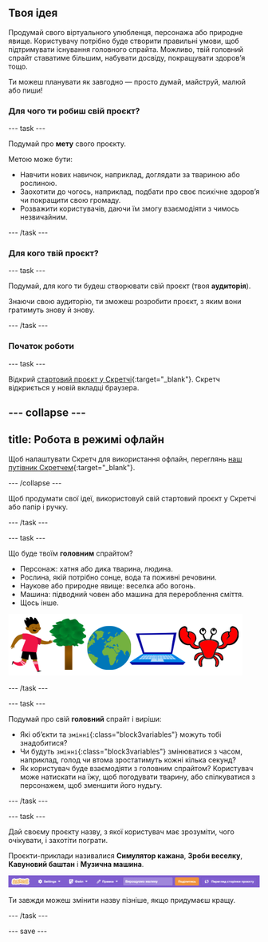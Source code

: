 ## Твоя ідея

Продумай свого віртуального улюбленця, персонажа або природне явище. Користувачу потрібно буде створити правильні умови, щоб підтримувати існування головного спрайта. Можливо, твій головний спрайт ставатиме більшим, набувати досвіду, покращувати здоровʼя тощо.

Ти можеш планувати як завгодно — просто думай, майструй, малюй або пиши!

### Для чого ти робиш свій проєкт?

--- task ---

Подумай про **мету** свого проєкту.

Метою може бути:
- Навчити нових навичок, наприклад, доглядати за твариною або рослиною.
- Заохотити до чогось, наприклад, подбати про своє психічне здоров’я чи покращити свою громаду.
- Розважити користувачів, даючи їм змогу взаємодіяти з чимось незвичайним.

--- /task ---

### Для кого твій проєкт?

--- task ---

Подумай, для кого ти будеш створювати свій проєкт (твоя **аудиторія**).

Знаючи свою аудиторію, ти зможеш розробити проєкт, з яким вони гратимуть знову й знову.

--- /task ---

### Початок роботи

--- task ---

Відкрий [стартовий проєкт у Скретчі](http://rpf.io/scratch-new){:target="_blank"}. Скретч відкриється у новій вкладці браузера.

--- collapse ---
---
title: Робота в режимі офлайн
---

Щоб налаштувати Скретч для використання офлайн, переглянь [наш путівник Скретчем](https://projects.raspberrypi.org/uk-UA/projects/getting-started-scratch/1){:target="_blank"}.

--- /collapse ---

Щоб продумати свої ідеї, використовуй свій стартовий проєкт у Скретчі або папір і ручку.

--- /task ---

--- task ---

Що буде твоїм **головним** спрайтом?
+ Персонаж: хатня або дика тварина, людина.
+ Рослина, якій потрібно сонце, вода та поживні речовини.
+ Наукове або природне явище: веселка або вогонь.
+ Машина: підводний човен або машина для перероблення сміття.
+ Щось інше.

![Приклади спрайтів, які можна використати; краб, дерево, світ, ноутбук.](images/sprite-examples.png)

--- /task ---

--- task ---

Подумай про свій **головний** спрайт і виріши:

+ Які об’єкти та `змінні`{:class="block3variables"} можуть тобі знадобитися?
+ Чи будуть `змінні`{:class="block3variables"} змінюватися з часом, наприклад, голод чи втома зростатимуть кожні кілька секунд?
+ Як користувач буде взаємодіяти з головним спрайтом? Користувач може натискати на їжу, щоб погодувати тварину, або спілкуватися з персонажем, щоб зменшити його нудьгу.

--- /task ---

--- task ---

Дай своєму проєкту назву, з якої користувач має зрозуміти, чого очікувати, і захотіти пограти.

Проєкти-приклади називалися **Симулятор кажана**, **Зроби веселку**, **Кавуновий баштан** і **Музична машина**.

![Рядок меню Скретчу із введеною назвою проєкту.](images/project-name.png)

Ти завжди можеш змінити назву пізніше, якщо придумаєш кращу.

--- /task ---

--- save ---
